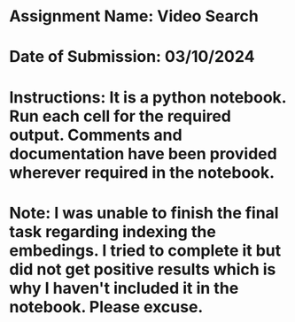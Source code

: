 # Assignment Name: Video Search
# Date of Submission: 03/10/2024
# Instructions: It is a python notebook. Run each cell for the required output. Comments and documentation have been provided wherever required in the notebook. 
# Note: I was unable to finish the final task regarding indexing the embedings. I tried to complete it but did not get positive results which is why I haven't included it in the notebook. Please excuse. 
